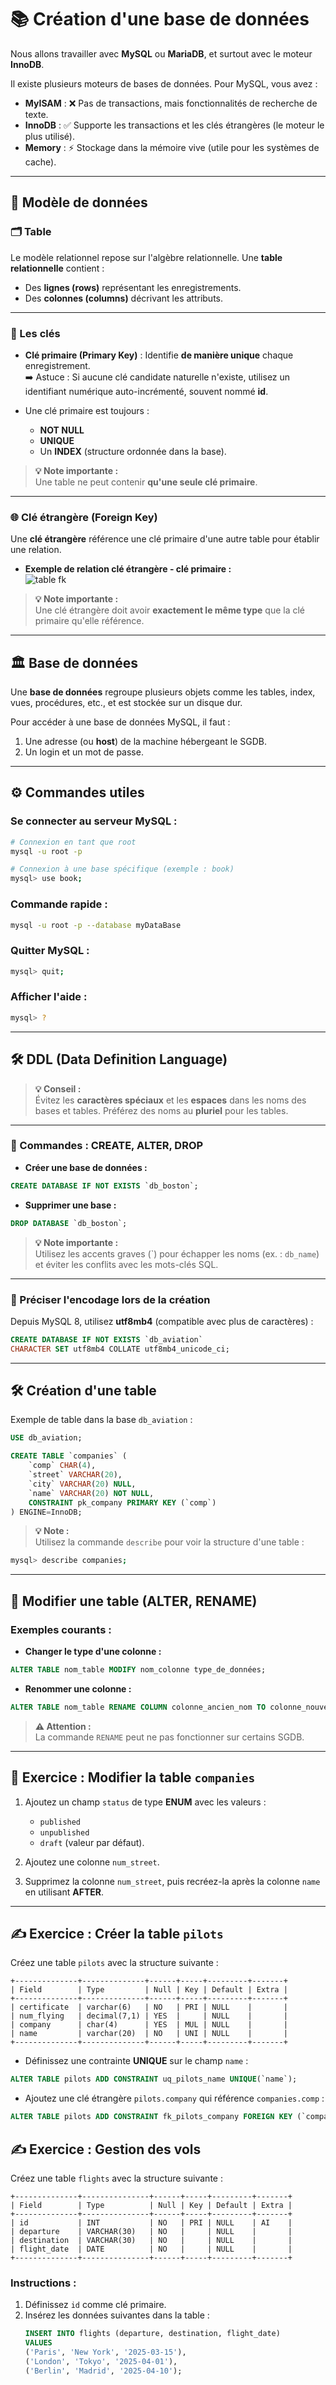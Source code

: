 # 📚 Création d'une base de données

Nous allons travailler avec **MySQL** ou **MariaDB**, et surtout avec le moteur **InnoDB**.

Il existe plusieurs moteurs de bases de données. Pour MySQL, vous avez :  
- **MyISAM** : ❌ Pas de transactions, mais fonctionnalités de recherche de texte.  
- **InnoDB** : ✅ Supporte les transactions et les clés étrangères (le moteur le plus utilisé).  
- **Memory** : ⚡ Stockage dans la mémoire vive (utile pour les systèmes de cache).  

---

## 🔑 Modèle de données

### **🗂️ Table**

Le modèle relationnel repose sur l'algèbre relationnelle. Une **table relationnelle** contient :  
- Des **lignes (rows)** représentant les enregistrements.  
- Des **colonnes (columns)** décrivant les attributs.

---

### **🔐 Les clés**

- **Clé primaire (Primary Key)** : Identifie **de manière unique** chaque enregistrement.  
  ➡️ Astuce : Si aucune clé candidate naturelle n'existe, utilisez un identifiant numérique auto-incrémenté, souvent nommé **id**.  

- Une clé primaire est toujours :  
  - **NOT NULL**  
  - **UNIQUE**  
  - Un **INDEX** (structure ordonnée dans la base).  

> **💡 Note importante :**  
> Une table ne peut contenir **qu'une seule clé primaire**.

---

### **🌐 Clé étrangère (Foreign Key)**

Une **clé étrangère** référence une clé primaire d'une autre table pour établir une relation.  
- **Exemple de relation clé étrangère - clé primaire :**  
  ![table fk](../images/relation_fk_pk.png)

> **💡 Note importante :**  
> Une clé étrangère doit avoir **exactement le même type** que la clé primaire qu'elle référence.  

---

## 🏛️ Base de données

Une **base de données** regroupe plusieurs objets comme les tables, index, vues, procédures, etc., et est stockée sur un disque dur.

Pour accéder à une base de données MySQL, il faut :  
1. Une adresse (ou **host**) de la machine hébergeant le SGDB.  
2. Un login et un mot de passe.

---

## ⚙️ Commandes utiles

### **Se connecter au serveur MySQL :**
```bash
# Connexion en tant que root
mysql -u root -p

# Connexion à une base spécifique (exemple : book)
mysql> use book;
```

### **Commande rapide :**
```bash
mysql -u root -p --database myDataBase
```

### **Quitter MySQL :**
```bash
mysql> quit;
```

### **Afficher l'aide :**
```bash
mysql> ?
```

---

## 🛠️ DDL (Data Definition Language) 

> **💡 Conseil :**  
> Évitez les **caractères spéciaux** et les **espaces** dans les noms des bases et tables. Préférez des noms au **pluriel** pour les tables.

---

### **🛑 Commandes : CREATE, ALTER, DROP**

- **Créer une base de données :**
```sql
CREATE DATABASE IF NOT EXISTS `db_boston`;
```

- **Supprimer une base :**
```sql
DROP DATABASE `db_boston`;
```

> **💡 Note importante :**  
> Utilisez les accents graves (\`) pour échapper les noms (ex. : `db_name`) et éviter les conflits avec les mots-clés SQL.

---

### **📝 Préciser l'encodage lors de la création**

Depuis MySQL 8, utilisez **utf8mb4** (compatible avec plus de caractères) :  
```sql
CREATE DATABASE IF NOT EXISTS `db_aviation`
CHARACTER SET utf8mb4 COLLATE utf8mb4_unicode_ci;
```

---

## 🛠️ Création d'une table

Exemple de table dans la base `db_aviation` :  
```sql
USE db_aviation;

CREATE TABLE `companies` (
    `comp` CHAR(4),
    `street` VARCHAR(20),
    `city` VARCHAR(20) NULL,
    `name` VARCHAR(20) NOT NULL,
    CONSTRAINT pk_company PRIMARY KEY (`comp`)
) ENGINE=InnoDB;
```

> **💡 Note :**  
> Utilisez la commande `describe` pour voir la structure d'une table :  
```bash
mysql> describe companies;
```

---

## 🔧 Modifier une table (ALTER, RENAME)

### **Exemples courants :**
- **Changer le type d'une colonne :**
```sql
ALTER TABLE nom_table MODIFY nom_colonne type_de_données;
```

- **Renommer une colonne :**
```sql
ALTER TABLE nom_table RENAME COLUMN colonne_ancien_nom TO colonne_nouveau_nom;
```

> **⚠️ Attention :**  
> La commande `RENAME` peut ne pas fonctionner sur certains SGDB.

---

## 📝 Exercice : Modifier la table `companies`

1. Ajoutez un champ `status` de type **ENUM** avec les valeurs :  
   - `published`  
   - `unpublished`  
   - `draft` (valeur par défaut).  

2. Ajoutez une colonne `num_street`.

3. Supprimez la colonne `num_street`, puis recréez-la après la colonne `name` en utilisant **AFTER**.

---

## ✍️ Exercice : Créer la table `pilots`

Créez une table `pilots` avec la structure suivante :  
```text
+--------------+--------------+------+-----+---------+-------+
| Field        | Type         | Null | Key | Default | Extra |
+--------------+--------------+------+-----+---------+-------+
| certificate  | varchar(6)   | NO   | PRI | NULL    |       |
| num_flying   | decimal(7,1) | YES  |     | NULL    |       |
| company      | char(4)      | YES  | MUL | NULL    |       |
| name         | varchar(20)  | NO   | UNI | NULL    |       |
+--------------+--------------+------+-----+---------+-------+
```

- Définissez une contrainte **UNIQUE** sur le champ `name` :  
```sql
ALTER TABLE pilots ADD CONSTRAINT uq_pilots_name UNIQUE(`name`);
```

- Ajoutez une clé étrangère `pilots.company` qui référence `companies.comp` :  
```sql
ALTER TABLE pilots ADD CONSTRAINT fk_pilots_company FOREIGN KEY (`company`) REFERENCES companies(`comp`);
```

## ✍️ **Exercice : Gestion des vols**  

Créez une table `flights` avec la structure suivante :  
```text
+--------------+---------------+------+-----+---------+-------+
| Field        | Type          | Null | Key | Default | Extra |
+--------------+---------------+------+-----+---------+-------+
| id           | INT           | NO   | PRI | NULL    | AI    |
| departure    | VARCHAR(30)   | NO   |     | NULL    |       |
| destination  | VARCHAR(30)   | NO   |     | NULL    |       |
| flight_date  | DATE          | NO   |     | NULL    |       |
+--------------+---------------+------+-----+---------+-------+
```

### **Instructions :**  
1. Définissez `id` comme clé primaire.  
2. Insérez les données suivantes dans la table :  
   ```sql
   INSERT INTO flights (departure, destination, flight_date)
   VALUES 
   ('Paris', 'New York', '2025-03-15'),
   ('London', 'Tokyo', '2025-04-01'),
   ('Berlin', 'Madrid', '2025-04-10');
   ```
